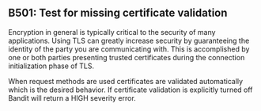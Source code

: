 B501: Test for missing certificate validation
---------------------------------------------

Encryption in general is typically critical to the security of many
applications. Using TLS can greatly increase security by guaranteeing
the identity of the party you are communicating with. This is
accomplished by one or both parties presenting trusted certificates
during the connection initialization phase of TLS.

When request methods are used certificates are validated automatically
which is the desired behavior. If certificate validation is explicitly
turned off Bandit will return a HIGH severity error.
